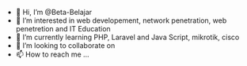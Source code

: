 - 👋 Hi, I’m @Beta-Belajar
- 👀 I’m interested in web developement, network penetration, web penetretion and IT Education
- 🌱 I’m currently learning PHP, Laravel and Java Script, mikrotik, cisco
- 💞️ I’m looking to collaborate on 
- 📫 How to reach me ...

<!---
Beta-Belajar/Beta-Belajar is a ✨ special ✨ repository because its `README.md` (this file) appears on your GitHub profile.
You can click the Preview link to take a look at your changes.
--->
